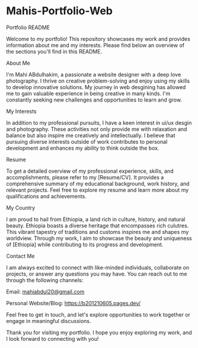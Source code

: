 # Mahis-Portfolio-Web

 Portfolio README
 
Welcome to my portfolio! This repository showcases my work and provides information about me and my interests. Please find below an overview of the sections you'll find in this README.

About Me

I'm Mahi ABdulhakim, a passionate a website designer with a deep love photography. I thrive on creative problem-solving and enjoy using my skills to develop innovative solutions. My journey in web desgining has allowed me to gain valuable experience in being creative in many kinds. I'm constantly seeking new challenges and opportunities to learn and grow.

My Interests

In addition to my professional pursuits, I have a keen interest in ui/ux desgin and photography. These activities not only provide me with relaxation and balance but also inspire me creatively and intellectually. I believe that pursuing diverse interests outside of work contributes to personal development and enhances my ability to think outside the box.

Resume

To get a detailed overview of my professional experience, skills, and accomplishments, please refer to my [Resume/CV]. It provides a comprehensive summary of my educational background, work history, and relevant projects. Feel free to explore my resume and learn more about my qualifications and achievements.

My Country

I am proud to hail from Ethiopia, a land rich in culture, history, and natural beauty. Ethiopia boasts a diverse heritage that encompasses rich culutres. This vibrant tapestry of traditions and customs inspires me and shapes my worldview. Through my work, I aim to showcase the beauty and uniqueness of [Ethiopia] while contributing to its progress and development.

Contact Me

I am always excited to connect with like-minded individuals, collaborate on projects, or answer any questions you may have. You can reach out to me through the following channels:

Email: mahiabdul20@gmail.com

Personal Website/Blog: https://b201210605.pages.dev/

Feel free to get in touch, and let's explore opportunities to work together or engage in meaningful discussions.


Thank you for visiting my portfolio. I hope you enjoy exploring my work, and I look forward to connecting with you!
